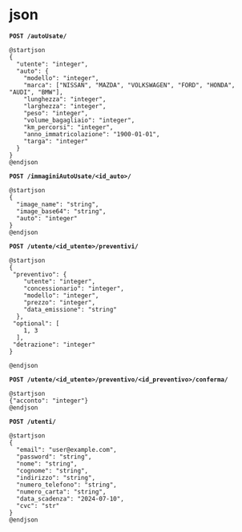 # json

**`POST /autoUsate/`**

```plantuml
@startjson
{
  "utente": "integer",
  "auto": {
    "modello": "integer",
    "marca": ["NISSAN", "MAZDA", "VOLKSWAGEN", "FORD", "HONDA", "AUDI", "BMW"],
    "lunghezza": "integer",
    "larghezza": "integer",
    "peso": "integer",
    "volume_bagagliaio": "integer",
    "km_percorsi": "integer",
    "anno_immatricolazione": "1900-01-01",
    "targa": "integer"
  }
}
@endjson
```
 
**`POST /immaginiAutoUsate/<id_auto>/`**

```plantuml
@startjson
{
  "image_name": "string",
  "image_base64": "string",
  "auto": "integer"
}
@endjson
```

**`POST /utente/<id_utente>/preventivi/`**

```plantuml
@startjson
{
 "preventivo": {
    "utente": "integer",
    "concessionario": "integer",
    "modello": "integer",
    "prezzo": "integer",
    "data_emissione": "string"
  },
 "optional": [
    1, 3
  ],
 "detrazione": "integer"
}

@endjson
```

**`POST /utente/<id_utente>/preventivo/<id_preventivo>/conferma/`**

```plantuml
@startjson
{"acconto": "integer"}
@endjson
```
 
**`POST /utenti/`**

```plantuml
@startjson
{
  "email": "user@example.com",
  "password": "string",
  "nome": "string",
  "cognome": "string",
  "indirizzo": "string",
  "numero_telefono": "string",
  "numero_carta": "string",
  "data_scadenza": "2024-07-10",
  "cvc": "str"
}
@endjson

```